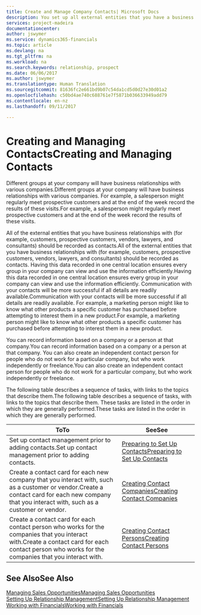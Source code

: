 ```yaml
---
title: Create and Manage Company Contacts| Microsoft Docs
description: You set up all external entities that you have a business relationship with (such as prospects, customers, vendors, and consultants) as contacts.
services: project-madeira
documentationcenter: 
author: jswymer
ms.service: dynamics365-financials
ms.topic: article
ms.devlang: na
ms.tgt_pltfrm: na
ms.workload: na
ms.search.keywords: relationship, prospect
ms.date: 06/06/2017
ms.author: jswymer
ms.translationtype: Human Translation
ms.sourcegitcommit: 81636fc2e661bd9b07c54da1cd5d0d27e30d01a2
ms.openlocfilehash: c50bd4ae740c688761e7f5871b036633949add79
ms.contentlocale: en-nz
ms.lasthandoff: 09/11/2017

---
```

# <a name="creating-and-managing-contacts"></a><span data-ttu-id="018a6-103">Creating and Managing Contacts</span><span class="sxs-lookup"><span data-stu-id="018a6-103">Creating and Managing Contacts</span></span>
<span data-ttu-id="018a6-104">Different groups at your company will have business relationships with various companies.</span><span class="sxs-lookup"><span data-stu-id="018a6-104">Different groups at your company will have business relationships with various companies.</span></span> <span data-ttu-id="018a6-105">For example, a salesperson might regularly meet prospective customers and at the end of the week record the results of these visits.</span><span class="sxs-lookup"><span data-stu-id="018a6-105">For example, a salesperson might regularly meet prospective customers and at the end of the week record the results of these visits.</span></span>

<span data-ttu-id="018a6-106">All of the external entities that you have business relationships with (for example, customers, prospective customers, vendors, lawyers, and consultants) should be recorded as contacts.</span><span class="sxs-lookup"><span data-stu-id="018a6-106">All of the external entities that you have business relationships with (for example, customers, prospective customers, vendors, lawyers, and consultants) should be recorded as contacts.</span></span> <span data-ttu-id="018a6-107">Having this data recorded in one central location ensures every group in your company can view and use the information efficiently.</span><span class="sxs-lookup"><span data-stu-id="018a6-107">Having this data recorded in one central location ensures every group in your company can view and use the information efficiently.</span></span> <span data-ttu-id="018a6-108">Communication with your contacts will be more successful if all details are readily available.</span><span class="sxs-lookup"><span data-stu-id="018a6-108">Communication with your contacts will be more successful if all details are readily available.</span></span> <span data-ttu-id="018a6-109">For example, a marketing person might like to know what other products a specific customer has purchased before attempting to interest them in a new product.</span><span class="sxs-lookup"><span data-stu-id="018a6-109">For example, a marketing person might like to know what other products a specific customer has purchased before attempting to interest them in a new product.</span></span>

<span data-ttu-id="018a6-110">You can record information based on a company or a person at that company.</span><span class="sxs-lookup"><span data-stu-id="018a6-110">You can record information based on a company or a person at that company.</span></span> <span data-ttu-id="018a6-111">You can also create an independent contact person for people who do not work for a particular company, but who work independently or freelance.</span><span class="sxs-lookup"><span data-stu-id="018a6-111">You can also create an independent contact person for people who do not work for a particular company, but who work independently or freelance.</span></span>

<span data-ttu-id="018a6-112">The following table describes a sequence of tasks, with links to the topics that describe them.</span><span class="sxs-lookup"><span data-stu-id="018a6-112">The following table describes a sequence of tasks, with links to the topics that describe them.</span></span> <span data-ttu-id="018a6-113">These tasks are listed in the order in which they are generally performed.</span><span class="sxs-lookup"><span data-stu-id="018a6-113">These tasks are listed in the order in which they are generally performed.</span></span>

| <span data-ttu-id="018a6-114">To</span><span class="sxs-lookup"><span data-stu-id="018a6-114">To</span></span> | <span data-ttu-id="018a6-115">See</span><span class="sxs-lookup"><span data-stu-id="018a6-115">See</span></span> |
| --- | --- |
| <span data-ttu-id="018a6-116">Set up contact management prior to adding contacts.</span><span class="sxs-lookup"><span data-stu-id="018a6-116">Set up contact management prior to adding contacts.</span></span> |[<span data-ttu-id="018a6-117">Preparing to Set Up Contacts</span><span class="sxs-lookup"><span data-stu-id="018a6-117">Preparing to Set Up Contacts</span></span>](marketing-setup-contacts.md) |
| <span data-ttu-id="018a6-118">Create a contact card for each new company that you interact with, such as a customer or vendor.</span><span class="sxs-lookup"><span data-stu-id="018a6-118">Create a contact card for each new company that you interact with, such as a customer or vendor.</span></span> |[<span data-ttu-id="018a6-119">Creating Contact Companies</span><span class="sxs-lookup"><span data-stu-id="018a6-119">Creating Contact Companies</span></span>](marketing-create-contact-companies.md) |
| <span data-ttu-id="018a6-120">Create a contact card for each contact person who works for the companies that you interact with.</span><span class="sxs-lookup"><span data-stu-id="018a6-120">Create a contact card for each contact person who works for the companies that you interact with.</span></span> |[<span data-ttu-id="018a6-121">Creating Contact Persons</span><span class="sxs-lookup"><span data-stu-id="018a6-121">Creating Contact Persons</span></span>](marketing-create-contact-persons.md) |

## <a name="see-also"></a><span data-ttu-id="018a6-122">See Also</span><span class="sxs-lookup"><span data-stu-id="018a6-122">See Also</span></span>
[<span data-ttu-id="018a6-123">Managing Sales Opportunities</span><span class="sxs-lookup"><span data-stu-id="018a6-123">Managing Sales Opportunities</span></span>](marketing-manage-sales-opportunities.md)  
[<span data-ttu-id="018a6-124">Setting Up Relationship Management</span><span class="sxs-lookup"><span data-stu-id="018a6-124">Setting Up Relationship Management</span></span>](marketing-setup-marketing.md)  
[<span data-ttu-id="018a6-125">Working with Financials</span><span class="sxs-lookup"><span data-stu-id="018a6-125">Working with Financials</span></span>](ui-work-product.md)  

